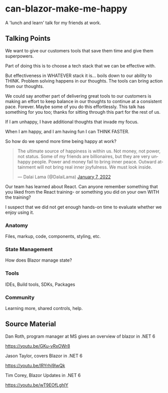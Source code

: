 # can-blazor-make-me-happy

A 'lunch and learn' talk for my friends at work.

## Talking Points

We want to give our customers tools that save them time and give them superpowers.

Part of doing this is to choose a tech stack that we can be effective with.

But effectiveness in WHATEVER stack it is... boils down to our ability to THINK. Problem solving happens in our thoughts. The tools can bring action from our thoughts.

We could say another part of delivering great tools to our customers is making an effort to keep balance in our thoughts to continue at a consistent pace. Forever. Maybe some of you do this effortlessly. This talk has something for you too; thanks for sitting through this part for the rest of us.

If I am unhappy, I have additional thoughts that invade my focus.

When I am happy, and I am having fun I can THINK FASTER.

So how do we spend more time being happy at work?

<blockquote class="twitter-tweet" data-partner="tweetdeck"><p lang="en" dir="ltr">The ultimate source of happiness is within us. Not money, not power, not status. Some of my friends are billionaires, but they are very unhappy people. Power and money fail to bring inner peace. Outward attainment will not bring real inner joyfulness. We must look inside.</p>&mdash; Dalai Lama (@DalaiLama) <a href="https://twitter.com/DalaiLama/status/1479385216561004548?ref_src=twsrc%5Etfw">January 7, 2022</a></blockquote>
<script async src="https://platform.twitter.com/widgets.js" charset="utf-8"></script>

Our team has learned about React. Can anyone remember something that you liked from the React training- or something you did on your own WITH the training?

I suspect that we did not get enough hands-on time to evaluate whether we enjoy using it.

### Anatomy

Files, markup, code, components, styling, etc.

### State Management

How does Blazor manage state?

### Tools

IDEs, Build tools, SDKs, Packages

### Community

Learning more, shared controls, help.

## Source Material

Dan Roth, program manager at MS gives an overview of blazor in .NET 6

https://youtu.be/GKu-vRxOWr8

Jason Taylor, covers Blazor in .NET 6

https://youtu.be/lRYrhj9lwQk

Tim Corey, Blazor Updates in .NET 6

https://youtu.be/wT9EOfLghlY